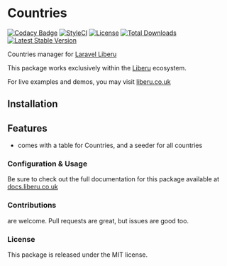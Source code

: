 # Countries

[![Codacy Badge](https://app.codacy.com/project/badge/Grade/72390cf13f054c53a19acccb6ac6cef0)](https://www.codacy.com/gh/laravel-liberu/countries?utm_source=github.com&amp;utm_medium=referral&amp;utm_content=laravel-liberu/countries&amp;utm_campaign=Badge_Grade) 
[![StyleCI](https://github.styleci.io/repos/113445673/shield?branch=master)](https://github.styleci.io/repos/113445673)
[![License](https://poser.pugx.org/laravel-liberu/countries/license)](https://packagist.org/packages/laravel-liberu/countries)
[![Total Downloads](https://poser.pugx.org/laravel-liberu/countries/downloads)](https://packagist.org/packages/laravel-liberu/countries)
[![Latest Stable Version](https://poser.pugx.org/laravel-liberu/countries/version)](https://packagist.org/packages/laravel-liberu/countries)

Countries manager for [Laravel Liberu](https://github.com/laravel-liberu/Liberu)

This package works exclusively within the [Liberu](https://github.com/laravel-liberu/Liberu) ecosystem.

For live examples and demos, you may visit [liberu.co.uk](https://www.liberu.co.uk)

## Installation

## Features

- comes with a table for Countries, and a seeder for all countries

### Configuration & Usage

Be sure to check out the full documentation for this package available at [docs.liberu.co.uk](https://docs.liberu.co.uk/backend/countries-manager.html)

### Contributions

are welcome. Pull requests are great, but issues are good too.

### License

This package is released under the MIT license.

